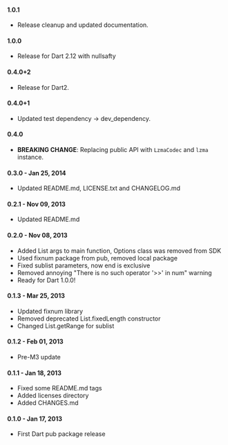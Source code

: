 #### 1.0.1

* Release cleanup and updated documentation.

#### 1.0.0

* Release for Dart 2.12 with nullsafty

#### 0.4.0+2

  * Release for Dart2.

#### 0.4.0+1

  * Updated test dependency -> dev_dependency.

#### 0.4.0

  * **BREAKING CHANGE**: Replacing public API with `LzmaCodec` and `lzma` instance.

#### 0.3.0 - Jan 25, 2014

  * Updated README.md, LICENSE.txt and CHANGELOG.md

#### 0.2.1 - Nov 09, 2013

  * Updated README.md

#### 0.2.0 - Nov 08, 2013

  * Added List<String> args to main function, Options class was removed from SDK
  * Used fixnum package from pub, removed local package
  * Fixed sublist parameters, now end is exclusive
  * Removed annoying "There is no such operator '>>' in num" warning
  * Ready for Dart 1.0.0!

#### 0.1.3 - Mar 25, 2013

  * Updated fixnum library
  * Removed deprecated List.fixedLength constructor
  * Changed List.getRange for sublist

#### 0.1.2 - Feb 01, 2013

  * Pre-M3 update

#### 0.1.1 - Jan 18, 2013

  * Fixed some README.md tags
  * Added licenses directory
  * Added CHANGES.md

#### 0.1.0 - Jan 17, 2013

  * First Dart pub package release
